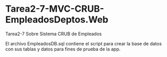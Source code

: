 # Tarea2-7-MVC-CRUB-EmpleadosDeptos.Web

Tarea2-7 Sobre Sistema CRUB de Empleados 

El archivo EmpleadosDB.sql contiene el script para crear la base de datos con sus tablas y datos para fines de prueba de la app.
